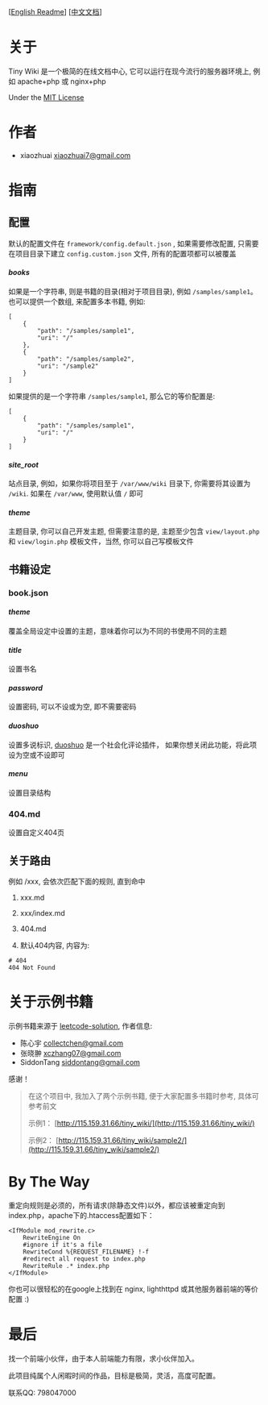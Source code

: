 [[English Readme](README.md)]  [[中文文档](README_CN.md)]

# 关于
Tiny Wiki 是一个极简的在线文档中心, 它可以运行在现今流行的服务器环境上, 例如 apache+php 或 nginx+php

Under the [MIT License](LICENSE.md)

# 作者
+ xiaozhuai [xiaozhuai7@gmail.com](xiaozhuai7@gmail.com)

# 指南

## 配置
默认的配置文件在 `framework/config.default.json` , 如果需要修改配置, 只需要在项目目录下建立 `config.custom.json` 文件, 所有的配置项都可以被覆盖

#### ***books***

如果是一个字符串, 则是书籍的目录(相对于项目目录), 例如 `/samples/sample1`。 也可以提供一个数组, 来配置多本书籍, 例如:
```
[
    {
        "path": "/samples/sample1",
        "uri": "/"
    },
    {
        "path": "/samples/sample2",
        "uri": "/sample2"
    }
]
```
如果提供的是一个字符串 `/samples/sample1`, 那么它的等价配置是:
```
[
    {
        "path": "/samples/sample1",
        "uri": "/"
    }
]
```

#### ***site_root***

站点目录, 例如，如果你将项目至于 `/var/www/wiki` 目录下, 你需要将其设置为 `/wiki`. 如果在 `/var/www`, 使用默认值 `/` 即可

#### ***theme***

主题目录, 你可以自己开发主题, 但需要注意的是, 主题至少包含 `view/layout.php` 和 `view/login.php` 模板文件，当然, 你可以自己写模板文件


## 书籍设定

### book.json

#### ***theme***

覆盖全局设定中设置的主题，意味着你可以为不同的书使用不同的主题

#### ***title***

设置书名

#### ***password***

设置密码, 可以不设或为空, 即不需要密码

#### ***duoshuo***

设置多说标识, [duoshuo](http://duoshuo.com/) 是一个社会化评论插件， 如果你想关闭此功能，将此项设为空或不设即可

#### ***menu***

设置目录结构

### 404.md
设置自定义404页

## 关于路由

例如 /xxx, 会依次匹配下面的规则, 直到命中

1. xxx.md

2. xxx/index.md

3. 404.md

4. 默认404内容, 内容为:
```
# 404
404 Not Found
```

# 关于示例书籍
示例书籍来源于 [leetcode-solution](https://github.com/siddontang/leetcode-solution), 作者信息:
+ 陈心宇 [collectchen@gmail.com](collectchen@gmail.com)
+ 张晓翀 [xczhang07@gmail.com](xczhang07@gmail.com)
+ SiddonTang [siddontang@gmail.com](siddontang@gmail.com)

感谢！

> 在这个项目中, 我加入了两个示例书籍, 便于大家配置多书籍时参考, 具体可参考前文
>
> 示例1： [http://115.159.31.66/tiny_wiki/](http://115.159.31.66/tiny_wiki/)
>
> 示例2： [http://115.159.31.66/tiny_wiki/sample2/](http://115.159.31.66/tiny_wiki/sample2/)

# By The Way

重定向规则是必须的，所有请求(除静态文件)以外，都应该被重定向到index.php，apache下的.htaccess配置如下：
```
<IfModule mod_rewrite.c>
    RewriteEngine On
    #ignore if it's a file
    RewriteCond %{REQUEST_FILENAME} !-f
    #redirect all request to index.php
    RewriteRule .* index.php
</IfModule>
```
你也可以很轻松的在google上找到在 nginx, lighthttpd 或其他服务器前端的等价配置 :)

# 最后
找一个前端小伙伴，由于本人前端能力有限，求小伙伴加入。

此项目纯属个人闲暇时间的作品，目标是极简，灵活，高度可配置。

联系QQ: 798047000